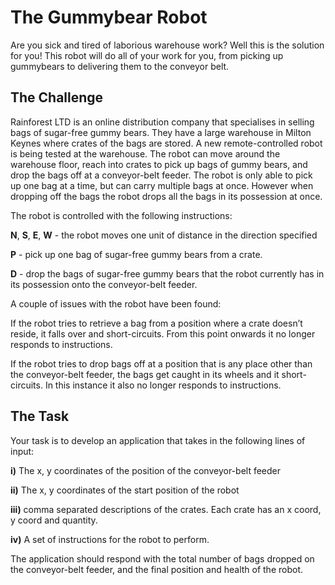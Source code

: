 # The Gummybear Robot

Are you sick and tired of laborious warehouse work? Well this is the solution for
you! This robot will do all of your work for you, from picking up gummybears to
delivering them to the conveyor belt.

## The Challenge

Rainforest LTD is an online distribution company that specialises in selling bags
of sugar-free gummy bears.  They have a large warehouse in Milton Keynes where
crates of the bags are stored.
A new remote-controlled robot is being tested at the warehouse.  The robot can
move around the warehouse floor, reach into crates to pick up bags of gummy bears,
and drop the bags off at a conveyor-belt feeder. The robot is only able to pick up
one bag at a time, but can carry multiple bags at once.  However when dropping
off the bags the robot drops all the bags in its possession at once.

The robot is controlled with the following instructions:

   __N__, __S__, __E__, __W__  - the robot moves one unit of distance in the
   direction specified

   __P__ - pick up one bag of sugar-free gummy bears from a crate.

   __D__ - drop the bags of sugar-free gummy bears that the robot currently has in its possession onto the conveyor-belt feeder.

   A couple of issues with the robot have been found:

   If the robot tries to retrieve a bag from a position where a crate doesn’t reside, it falls over and short-circuits.  From this point onwards it no longer responds to instructions.

   If the robot tries to drop bags off at a position that is any place other than the conveyor-belt feeder, the bags get caught in its wheels and it short-circuits.  In this instance it also no longer responds to instructions.

## The Task

Your task is to develop an application that takes in the following lines of input:

__i)__ The x, y coordinates of the position of the conveyor-belt feeder

__ii)__ The x, y coordinates of the start position of the robot

__iii)__ comma separated descriptions of the crates.  Each crate has an x coord, y coord and quantity.

__iv)__ A set of instructions for the robot to perform.

The application should respond with the total number of bags dropped on the conveyor-belt feeder, and the final position and health of the robot.
